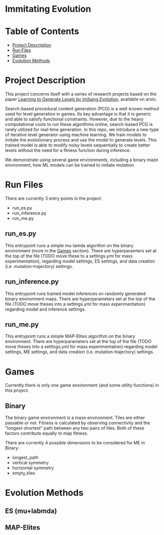 # Immitating Evolution

# Table of Contents
- [Project Description](#project-description)
- [Run Files](#run-files)
- [Games](#games)
- [Evolution Methods](#evolution-methods)


# Project Description
This project concerns itself with a series of research projects based on the paper [Learning to Generate Levels by Imitaing Evolution](https://arxiv.org/pdf/2206.05497.pdf), available on arxiv. 

Search-based procedural content generation (PCG) is a well-known method used for level generation in games. Its key advantage is that it is generic and able to satisfy functional constraints. However, due to the heavy computational costs to run these algorithms online, search-based PCG is rarely utilized for real-time generation. In this repo, we introduce a new type of iterative level generator using machine learning. We train models to imitate the evolutionary process and use the model to generate levels. This trained model is able to modify noisy levels sequentially to create better levels without the need for a fitness function during inference.

We demonstrate using several game environments, including a binary maze environment, how ML models can be trained to imitate mutation.

# Run Files
There are currently 3 entry points in the project:
- run_es.py
- run_inference.py
- run_me.py

## run_es.py
This entrypoint runs a simple mu-lamda algorithm on the binary environment (more in the [Games](#games) section). There are hyperparamters set at the top of the file (TODO move these to a settings.yml for mass experimentation), regarding model settings, ES settings, and data creation (i.e. mutation-trajectory) settings. 

## run_inference.py
This entrypoint runs trained model inferences on randomly generated binary environment maps. There are hyperparameters set at the top of the file (TODO move theses into a settings.yml for mass experimentation) regarding model and inference settings.

## run_me.py
This entrypoint runs a simple MAP-Elites algorithm on the binary environment. There are hyperparameters set at the top of the file (TODO move theses into a settings.yml for mass experimentation) regarding model settings, ME settings, and data creation (i.e. mutation-trajectory) settings.

# Games
Currently there is only one game environment (and some utility functions) in this project.

## Binary
The binary game environment is a maze environment. Tiles are either passable or not. Fitness is calculated by observing connectivity and the "longest-shortest" path between any two pairs of tiles. Both of these factors contribute equally to map fitness.

There are currently 4 possible dimensions to be considered for ME in Binary:
- longest_path
- vertical symmetry
- horizontal symmetry
- empty_tiles

# Evolution Methods

## ES (mu+labmda)
## MAP-Elites